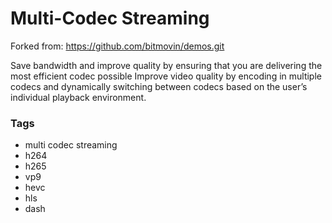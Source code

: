 
# Multi-Codec Streaming
Forked from: https://github.com/bitmovin/demos.git

Save bandwidth and improve quality by ensuring that you are delivering the most efficient codec possible
Improve video quality by encoding in multiple codecs and dynamically switching between codecs based on the user’s individual playback environment.

### Tags

  - multi codec streaming
  - h264
  - h265
  - vp9
  - hevc
  - hls
  - dash
